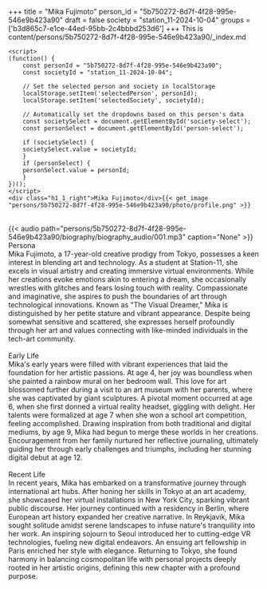 +++
title = "Mika Fujimoto"
person_id = "5b750272-8d7f-4f28-995e-546e9b423a90"
draft = false
society = "station_11-2024-10-04"
groups = ['b3d865c7-e1ce-44ed-95bb-2c4bbbd253d6']
+++
This is content/persons/5b750272-8d7f-4f28-995e-546e9b423a90/_index.md


    <script>
    (function() {
        const personId = "5b750272-8d7f-4f28-995e-546e9b423a90";
        const societyId = "station_11-2024-10-04";

        // Set the selected person and society in localStorage
        localStorage.setItem('selectedPerson', personId);
        localStorage.setItem('selectedSociety', societyId);

        // Automatically set the dropdowns based on this person's data
        const societySelect = document.getElementById('society-select');
        const personSelect = document.getElementById('person-select');

        if (societySelect) {
        societySelect.value = societyId;
        }
        if (personSelect) {
        personSelect.value = personId;
        }
    })();
    </script>
    <div class="h1_1_right">Mika Fujimoto</div>{{< get_image "persons/5b750272-8d7f-4f28-995e-546e9b423a90/photo/profile.png" >}}
<br>
{{< audio
    path="persons/5b750272-8d7f-4f28-995e-546e9b423a90/biography/biography_audio/001.mp3" 
    caption="None"
>}}
<br>
<div class="h2">Persona</div><div class="plain">Mika Fujimoto, a 17-year-old creative prodigy from Tokyo, possesses a keen interest in blending art and technology. As a student at Station-11, she excels in visual artistry and creating immersive virtual environments. While her creations evoke emotions akin to entering a dream, she occasionally wrestles with glitches and fears losing touch with reality. Compassionate and imaginative, she aspires to push the boundaries of art through technological innovations. Known as "The Visual Dreamer," Mika is distinguished by her petite stature and vibrant appearance. Despite being somewhat sensitive and scattered, she expresses herself profoundly through her art and values connecting with like-minded individuals in the tech-art community.</div><br>
<div class="h2">Early Life</div><div class="plain">Mika's early years were filled with vibrant experiences that laid the foundation for her artistic passions. At age 4, her joy was boundless when she painted a rainbow mural on her bedroom wall. This love for art blossomed further during a visit to an art museum with her parents, where she was captivated by giant sculptures. A pivotal moment occurred at age 6, when she first donned a virtual reality headset, giggling with delight. Her talents were formalized at age 7 when she won a school art competition, feeling accomplished. Drawing inspiration from both traditional and digital mediums, by age 9, Mika had begun to merge these worlds in her creations. Encouragement from her family nurtured her reflective journaling, ultimately guiding her through early challenges and triumphs, including her stunning digital debut at age 12.</div><br>
<div class="h2">Recent Life</div><div class="plain">In recent years, Mika has embarked on a transformative journey through international art hubs. After honing her skills in Tokyo at an art academy, she showcased her virtual installations in New York City, sparking vibrant public discourse. Her journey continued with a residency in Berlin, where European art history expanded her creative narrative. In Reykjavik, Mika sought solitude amidst serene landscapes to infuse nature's tranquility into her work. An inspiring sojourn to Seoul introduced her to cutting-edge VR technologies, fueling new digital endeavors. An ensuing art fellowship in Paris enriched her style with elegance. Returning to Tokyo, she found harmony in balancing cosmopolitan life with personal projects deeply rooted in her artistic origins, defining this new chapter with a profound purpose.</div><br>
